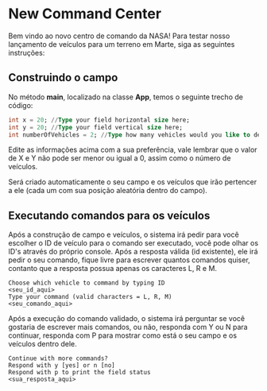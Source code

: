 # New Command Center

Bem vindo ao novo centro de comando da NASA! Para testar nosso lançamento de veículos para um terreno em Marte, siga as seguintes instruções:

## Construindo o campo

No método **main**, localizado na classe **App**, temos o seguinte trecho de código:

```sql
int x = 20; //Type your field horizontal size here;
int y = 20; //Type your field vertical size here;
int numberOfVehicles = 2; //Type how many vehicles would you like to deploy on the field
```

Edite as informações acima com a sua preferência, vale lembrar que o valor de X e Y não pode ser menor ou igual a 0, assim como o número de veículos.

Será criado automaticamente o seu campo e os veículos que irão pertencer a ele (cada um com sua posição aleatória dentro do campo).

## Executando comandos para os veículos

Após a construção de campo e veículos, o sistema irá pedir para você escolher o ID de veículo para o comando ser executado, você pode olhar os ID's através do próprio console. Após a resposta válida (id existente), ele irá pedir o seu comando, fique livre para escrever quantos comandos quiser, contanto que a resposta possua apenas os caracteres L, R e M.

```
Choose which vehicle to command by typing ID
<seu_id_aqui>
Type your command (valid characters = L, R, M)
<seu_comando_aqui>
```

Após a execução do comando validado, o sistema irá perguntar se você gostaria de escrever mais comandos, ou não, responda com Y ou N para continuar, responda com P para mostrar como está o seu campo e os veículos dentro dele.

```
Continue with more commands?
Respond with y [yes] or n [no]
Respond with p to print the field status
<sua_resposta_aqui>
```